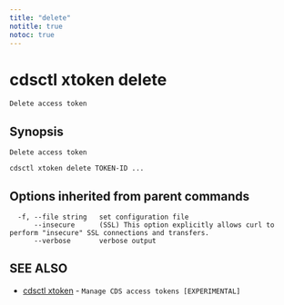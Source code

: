 ```yaml
---
title: "delete"
notitle: true
notoc: true
---
```

# cdsctl xtoken delete

`Delete access token`

## Synopsis

`Delete access token`

```
cdsctl xtoken delete TOKEN-ID ...
```

## Options inherited from parent commands

```
  -f, --file string   set configuration file
      --insecure      (SSL) This option explicitly allows curl to perform "insecure" SSL connections and transfers.
      --verbose       verbose output
```

## SEE ALSO

* [cdsctl xtoken](/docs/components/cdsctl/xtoken/)	 - `Manage CDS access tokens [EXPERIMENTAL]`

